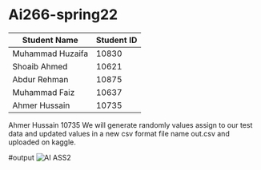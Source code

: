 # Ai266-spring22

|      Student Name     | Student ID |
| --------------------- | ---------- |
|   Muhammad Huzaifa    |    10830   |
|   Shoaib Ahmed        |    10621   |
|   Abdur Rehman        |    10875   |
|   Muhammad Faiz       |    10637   |
|  Ahmer Hussain        |    10735   |

Ahmer Hussain 10735
 We will generate randomly values assign to our test data and updated values in a new csv format file name out.csv and uploaded on kaggle.
 
 #output
![AI ASS2](https://user-images.githubusercontent.com/99546831/167914346-1abf5216-cf30-43fb-96b8-d91adee5d575.PNG)
